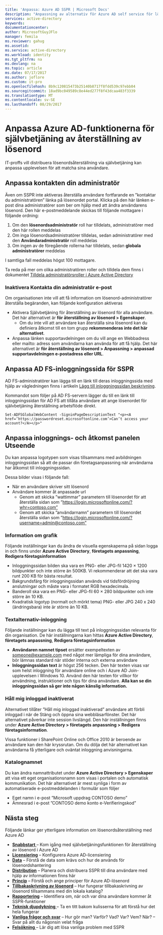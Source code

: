 ```yaml
---
title: 'Anpassa: Azure AD SSPR | Microsoft Docs'
description: "Anpassning av alternativ för Azure AD self service för lösenordsåterställning"
services: active-directory
keywords: 
documentationcenter: 
author: MicrosoftGuyJFlo
manager: femila
ms.reviewer: gahug
ms.assetid: 
ms.service: active-directory
ms.workload: identity
ms.tgt_pltfrm: na
ms.devlang: na
ms.topic: article
ms.date: 07/17/2017
ms.author: joflore
ms.custom: it-pro
ms.openlocfilehash: 8b9c120815473b25140b8717f8fdd539c97ebb04
ms.sourcegitcommit: 18ad9bc049589c8e44ed277f8f43dcaa483f3339
ms.translationtype: MT
ms.contentlocale: sv-SE
ms.lasthandoff: 08/29/2017
---
```

# <a name="customize-azure-ad-functionality-for-self-service-password-reset"></a>Anpassa Azure AD-funktionerna för självbetjäning av återställning av lösenord

IT-proffs vill distribuera lösenordsåterställning via självbetjäning kan anpassa upplevelsen för att matcha sina användare.

## <a name="customize-the-contact-your-administrator-link"></a>Anpassa kontakten din administratör

Även om SSPR inte aktiveras återställa användare fortfarande en ”kontaktar du administratören” länka på lösenordet portal.  Klicka på den här länken e-post dina administratörer som ber om hjälp med att ändra användarens lösenord. Den här e-postmeddelande skickas till följande mottagare i följande ordning:

1. Om den **lösenordsadministratör** roll har tilldelats, administratörer med den här rollen meddelas
2. Om inga lösenordsadministratörer tilldelas, sedan administratörer med den **Användaradministratör** roll meddelas
3. Om ingen av de föregående rollerna har tilldelats, sedan **globala administratörer** meddelas

I samtliga fall meddelas högst 100 mottagare.

Ta reda på mer om olika administratören roller och tilldela dem finns i dokumentet [Tilldela administratörsroller i Azure Active Directory](active-directory-assign-admin-roles.md)

### <a name="disable-contact-your-administrator-emails"></a>Inaktivera Kontakta din administratör e-post

Om organisationen inte vill att få information om lösenord-administratörer återställa begäranden, kan följande konfiguration aktiveras

* Aktivera Självbetjäning för återställning av lösenord för alla användare. Det här alternativet är **för återställning av lösenord > Egenskaper**.
    * Om du inte vill att användare kan återställa sina lösenord kan du definiera åtkomst till en tom grupp **rekommenderas inte det här alternativet**.
* Anpassa länken supportavdelningen om du vill ange en Webbadress eller mailto: adress som användarna kan använda för att få hjälp. Det här alternativet är **för återställning av lösenord > Anpassning > anpassad supportavdelningen e-postadress eller URL**.

## <a name="customize-adfs-sign-in-page-for-sspr"></a>Anpassa AD FS-inloggningssida för SSPR

AD FS-administratörer kan lägga till en länk till deras inloggningssida med hjälp av vägledningen finns i artikeln [Lägg till inloggningssidan beskrivning](https://docs.microsoft.com/windows-server/identity/ad-fs/operations/add-sign-in-page-description).

Kommandot som följer på AD FS-servern lägger du till en länk till inloggningssidan för AD FS att tillåta användare att ange lösenordet för självbetjäning återställning arbetsflöde direkt.

``` Set-ADFSGlobalWebContent -SigninPageDescriptionText "<p><A href=’https://passwordreset.microsoftonline.com’>Can’t access your account?</A></p>" ```

## <a name="customize-the-sign-in-and-access-panel-look-and-feel"></a>Anpassa inloggnings- och åtkomst panelen Utseende

Du kan anpassa logotypen som visas tillsammans med avbildningen inloggningssidan så att de passar din företagsanpassning när användarna har åtkomst till inloggningssidan.

Dessa bilder visas i följande fall:

* När en användare skriver sitt lösenord
* Användare kommer åt anpassade url
    * Genom att skicka ”wattimmar” parametern till lösenordet för att återställa sidan som ”https://login.microsoftonline.com/?whr=contoso.com”
    * Genom att skicka ”användarnamn” parametern till lösenordet återställa sidan som ”https://login.microsoftonline.com/?username=admin@contoso.com”

### <a name="graphics-details"></a>Information om grafik

Följande inställningar kan du ändra de visuella egenskaperna på sidan logga in och finns under **Azure Active Directory**, **företagets anpassning**, **Redigera företagsinformation**

* Inloggningssidan bilden ska vara en PNG- eller JPG-fil 1420 × 1200 bildpunkter och inte större än 500KB. Vi rekommenderar att det ska vara runt 200 KB för bästa resultat.
* Bakgrundsfärg för inloggningssidan används vid tidsfördröjning anslutningar och måste vara i formatet RGB hexadecimala.
* Banderoll ska vara en PNG- eller JPG-fil 60 × 280 bildpunkter och inte större än 10 KB.
* Kvadratisk logotyp (normalt och mörkt tema) PNG- eller JPG 240 x 240 (ändringsbara) inte är större än 10 KB.

### <a name="sign-in-text-options"></a>Textalternativ-inloggning

Följande inställningar kan du lägga till text på inloggningssidan relevanta för din organisation. De här inställningarna kan hittas **Azure Active Directory**, **företagets anpassning**, **Redigera företagsinformation**

* **Användaren namnet tipset** ersätter exempeltexten av someone@example.com med något mer lämpliga för dina användare, bör lämnas standard när stöder interna och externa användare
* **Inloggningssidan text** är högst 256 tecken. Den här texten visas var som helst inloggning för användare online och i Azure AD Join-upplevelsen i Windows 10. Använd den här texten för villkor för användning, instruktioner och tips för dina användare. **Alla kan se din inloggningssidan så ger inte någon känslig information.**

### <a name="keep-me-signed-in-disabled"></a>Håll mig inloggad inaktiverat

Alternativet tillåter ”Håll mig inloggad inaktiverad” användare att förbli inloggad i när de Stäng och öppna sina webbläsarfönster. Det här alternativet påverkar inte session livslängd. Den här inställningen finns under **Azure Active Directory > företagets anpassning > Redigera företagsinformation**.

Vissa funktioner i SharePoint Online och Office 2010 är beroende av användare kan den här kryssrutan. Om du dölja det här alternativet kan användarna få ytterligare och oväntat inloggning anvisningarna.

### <a name="directory-name"></a>Katalognamnet

Du kan ändra namnattributet under **Azure Active Directory > Egenskaper** att visa ett eget organisationsnamn som visas i portalen och automatisk kommunikation. Det här alternativet är mest synliga i form av automatiserade e-postmeddelanden i formulär som följer

* Eget namn i e-post ”Microsoft uppdrag CONTOSO demo”
* Ämnesrad i e-post ”CONTOSO demo konto e-Verifieringskod”

## <a name="next-steps"></a>Nästa steg

Följande länkar ger ytterligare information om lösenordsåterställning med Azure AD

* [**Snabbstart** ](active-directory-passwords-getting-started.md) – Kom igång med självbetjäningsfunktionen för återställning av lösenord i Azure AD 
* [**Licensiering**](active-directory-passwords-licensing.md) – Konfigurera Azure AD-licensiering
* [**Data**](active-directory-passwords-data.md) – Förstå de data som krävs och hur de används för lösenordshantering
* [**Distribution**](active-directory-passwords-best-practices.md) – Planera och distribuera SSPR till dina användare med hjälp av informationen finns här
* [**Princip**](active-directory-passwords-policy.md) – Förstå och ange principer för Azure AD-lösenord
* [**Tillbakaskrivning av lösenord**](active-directory-passwords-writeback.md) – Hur fungerar tillbakaskrivning av lösenord tillsammans med din lokala katalog?
* [**Rapportering**](active-directory-passwords-reporting.md) – Identifiera om, när och var dina användare kommer åt SSPR-funktioner
* [**Teknisk djupdykning** ](active-directory-passwords-how-it-works.md) – Ta en titt bakom kulisserna för att förstå hur det hela fungerar
* [**Vanliga frågor och svar**](active-directory-passwords-faq.md) – Hur gör man? Varför? Vad? Var? Vem? När? – Svar på allt du någonsin velat fråga
* [**Felsökning** ](active-directory-passwords-troubleshoot.md) – Lär dig att lösa vanliga problem med SSPR

